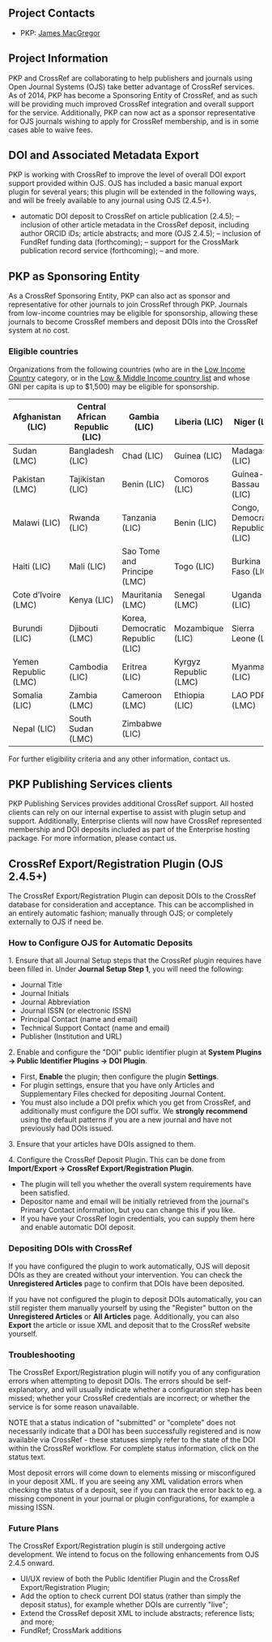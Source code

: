 Project Contacts
----------------

-   PKP: [James MacGregor](mailto:pkp.contact@gmail.com)

Project Information
-------------------

PKP and CrossRef are collaborating to help publishers and journals using Open Journal Systems (OJS) take better advantage of CrossRef services. As of 2014, PKP has become a Sponsoring Entity of CrossRef, and as such will be providing much improved CrossRef integration and overall support for the service. Additionally, PKP can now act as a sponsor representative for OJS journals wishing to apply for CrossRef membership, and is in some cases able to waive fees.

DOI and Associated Metadata Export
----------------------------------

PKP is working with CrossRef to improve the level of overall DOI export support provided within OJS. OJS has included a basic manual export plugin for several years; this plugin will be extended in the following ways, and will be freely available to any journal using OJS (2.4.5+).

- automatic DOI deposit to CrossRef on article publication (2.4.5); – inclusion of other article metadata in the CrossRef deposit, including author ORCID iDs; article abstracts; and more (OJS 2.4.5); – inclusion of FundRef funding data (forthcoming); – support for the CrossMark publication record service (forthcoming); – and more.

PKP as Sponsoring Entity
------------------------

As a CrossRef Sponsoring Entity, PKP can also act as sponsor and representative for other journals to join CrossRef through PKP. Journals from low-income countries may be eligible for sponsorship, allowing these journals to become CrossRef members and deposit DOIs into the CrossRef system at no cost.

### Eligible countries

Organizations from the following countries (who are in the [Low Income Country](http://data.worldbank.org/income-level/LIC) category, or in the [Low & Middle Income country list](http://data.worldbank.org/income-level/LMC) and whose GNI per capita is up to \$1,500) may be eligible for sponsorship.


  | Afghanistan (LIC) | Central African Republic (LIC) | Gambia (LIC) | Liberia (LIC) | Niger (LIC) |
  | ----- | ----- | ----- | ----- | ----- |
  | Sudan (LMC) | Bangladesh (LIC) | Chad (LIC) | Guinea (LIC) | Madagascar (LIC) |
  | Pakistan (LMC) | Tajikistan (LIC) | Benin (LIC) | Comoros (LIC) | Guinea-Bassau (LIC) |
  | Malawi (LIC) | Rwanda (LIC) | Tanzania (LIC) | Benin (LIC) | Congo, Democratic Republic (LIC) |
  | Haiti (LIC) | Mali (LIC) | Sao Tome and Principe (LMC) | Togo (LIC) | Burkina Faso (LIC) |
  | Cote d’Ivoire (LMC) | Kenya (LIC) | Mauritania (LMC) | Senegal (LMC) | Uganda (LIC) |
  | Burundi (LIC) | Djibouti (LMC) | Korea, Democratic Republic (LIC) | Mozambique (LIC) | Sierra Leone (LIC) |
  | Yemen Republic (LMC) | Cambodia (LIC) | Eritrea (LIC) | Kyrgyz Republic (LMC) | Myanmar (LIC) |
  | Somalia (LIC) | Zambia (LMC) | Cameroon (LMC) | Ethiopia (LIC) | LAO PDR (LMC) |
  | Nepal (LIC) | South Sudan (LMC) | Zimbabwe (LIC) | | |

For further eligibility criteria and any other information, contact us.

PKP Publishing Services clients
-------------------------------

PKP Publishing Services provides additional CrossRef support. All hosted clients can rely on our internal expertise to assist with plugin setup and support. Additionally, Enterprise clients will now have CrossRef represented membership and DOI deposits included as part of the Enterprise hosting package. For more information, please contact us.

CrossRef Export/Registration Plugin (OJS 2.4.5+)
------------------------------------------------

The CrossRef Export/Registration Plugin can deposit DOIs to the CrossRef database for consideration and acceptance. This can be accomplished in an entirely automatic fashion; manually through OJS; or completely externally to OJS if need be.

### How to Configure OJS for Automatic Deposits

​1. Ensure that all Journal Setup steps that the CrossRef plugin requires have been filled in. Under **Journal Setup Step 1**, you will need the following:

-   Journal Title
-   Journal Initials
-   Journal Abbreviation
-   Journal ISSN (or electronic ISSN)
-   Principal Contact (name and email)
-   Technical Support Contact (name and email)
-   Publisher (Institution and URL)

​2. Enable and configure the "DOI" public identifier plugin at **System Plugins -\> Public Identifier Plugins -\> DOI Plugin**.

-   First, **Enable** the plugin; then configure the plugin **Settings**.
-   For plugin settings, ensure that you have only Articles and Supplementary Files checked for depositing Journal Content.
-   You must also include a DOI prefix which you get from CrossRef, and additionally must configure the DOI suffix. We **strongly recommend** using the default patterns if you are a new journal and have not previously had DOIs issued.

​3. Ensure that your articles have DOIs assigned to them.

​4. Configure the CrossRef Deposit Plugin. This can be done from **Import/Export -\> CrossRef Export/Registration Plugin**.

-   The plugin will tell you whether the overall system requirements have been satisfied.
-   Depositor name and email will be initially retrieved from the journal's Primary Contact information, but you can change this if you like.
-   If you have your CrossRef login credentials, you can supply them here and enable automatic DOI deposit.

### Depositing DOIs with CrossRef

If you have configured the plugin to work automatically, OJS will deposit DOIs as they are created without your intervention. You can check the **Unregistered Articles** page to confirm that DOIs have been deposited.

If you have not configured the plugin to deposit DOIs automatically, you can still register them manually yourself by using the "Register" button on the **Unregistered Articles** or **All Articles** page. Additionally, you can also **Export** the article or issue XML and deposit that to the CrossRef website yourself.

### Troubleshooting

The CrossRef Export/Registration plugin will notify you of any configuration errors when attempting to deposit DOIs. The errors should be self-explanatory, and will usually indicate whether a configuration step has been missed; whether your CrossRef credentials are incorrect; or whether the service is for some reason unavailable.

NOTE that a status indication of "submitted" or "complete" does not necessarily indicate that a DOI has been successfully registered and is now available via CrossRef - these statuses simply refer to the state of the DOI within the CrossRef workflow. For complete status information, click on the status text.

Most deposit errors will come down to elements missing or misconfigured in your deposit XML. If you are seeing any XML validation errors when checking the status of a deposit, see if you can track the error back to eg. a missing component in your journal or plugin configurations, for example a missing ISSN.

### Future Plans

The CrossRef Export/Registration plugin is still undergoing active development. We intend to focus on the following enhancements from OJS 2.4.5 onward.

-   UI/UX review of both the Public Identifier Plugin and the CrossRef Export/Registration Plugin;
-   Add the option to check current DOI status (rather than simply the deposit status), for example whether DOIs are currently "live";
-   Extend the CrossRef deposit XML to include abstracts; reference lists; and more;
-   FundRef; CrossMark additions

